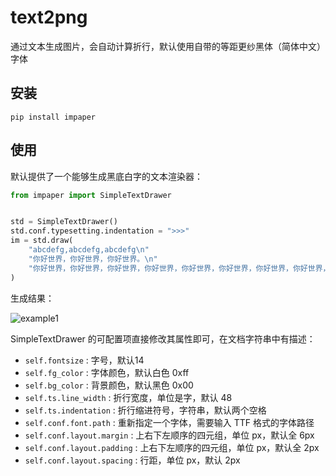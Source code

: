 # text2png

通过文本生成图片，会自动计算折行，默认使用自带的等距更纱黑体（简体中文）字体

## 安装

```
pip install impaper
```

## 使用

默认提供了一个能够生成黑底白字的文本渲染器：

```py
from impaper import SimpleTextDrawer


std = SimpleTextDrawer()
std.conf.typesetting.indentation = ">>>"
im = std.draw(
    "abcdefg,abcdefg,abcdefg\n"
    "你好世界，你好世界，你好世界。\n"
    "你好世界，你好世界，你好世界，你好世界，你好世界，你好世界，你好世界，你好世界，你好世界，你好世界，你好世界，你好世界，你好世界，"
)
```

生成结果：

![example1](examples/example1.png)

SimpleTextDrawer 的可配置项直接修改其属性即可，在文档字符串中有描述：

+ `self.fontsize` : 字号，默认14
+ `self.fg_color` : 字体颜色，默认白色 0xff
+ `self.bg_color` : 背景颜色，默认黑色 0x00
+ `self.ts.line_width` : 折行宽度，单位是字，默认 48
+ `self.ts.indentation` : 折行缩进符号，字符串，默认两个空格
+ `self.conf.font.path` : 重新指定一个字体，需要输入 TTF 格式的字体路径
+ `self.conf.layout.margin` : 上右下左顺序的四元组，单位 px，默认全 6px
+ `self.conf.layout.padding` : 上右下左顺序的四元组，单位 px，默认全 2px
+ `self.conf.layout.spacing` : 行距，单位 px，默认 2px
